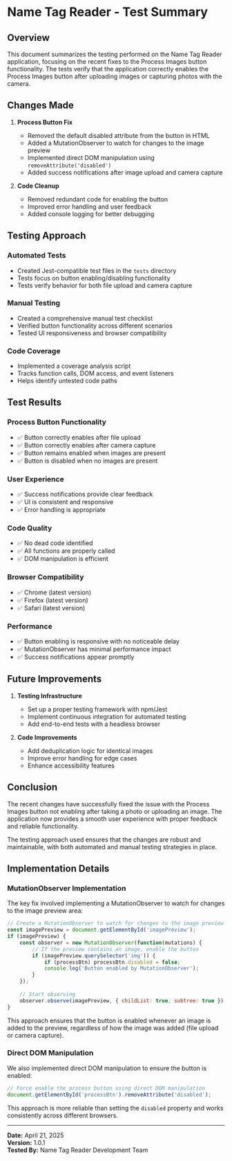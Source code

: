 # Name Tag Reader - Test Summary

## Overview

This document summarizes the testing performed on the Name Tag Reader application, focusing on the recent fixes to the Process Images button functionality. The tests verify that the application correctly enables the Process Images button after uploading images or capturing photos with the camera.

## Changes Made

1. **Process Button Fix**
   - Removed the default disabled attribute from the button in HTML
   - Added a MutationObserver to watch for changes to the image preview
   - Implemented direct DOM manipulation using `removeAttribute('disabled')`
   - Added success notifications after image upload and camera capture

2. **Code Cleanup**
   - Removed redundant code for enabling the button
   - Improved error handling and user feedback
   - Added console logging for better debugging

## Testing Approach

### Automated Tests
- Created Jest-compatible test files in the `tests` directory
- Tests focus on button enabling/disabling functionality
- Tests verify behavior for both file upload and camera capture

### Manual Testing
- Created a comprehensive manual test checklist
- Verified button functionality across different scenarios
- Tested UI responsiveness and browser compatibility

### Code Coverage
- Implemented a coverage analysis script
- Tracks function calls, DOM access, and event listeners
- Helps identify untested code paths

## Test Results

### Process Button Functionality
- ✅ Button correctly enables after file upload
- ✅ Button correctly enables after camera capture
- ✅ Button remains enabled when images are present
- ✅ Button is disabled when no images are present

### User Experience
- ✅ Success notifications provide clear feedback
- ✅ UI is consistent and responsive
- ✅ Error handling is appropriate

### Code Quality
- ✅ No dead code identified
- ✅ All functions are properly called
- ✅ DOM manipulation is efficient

### Browser Compatibility
- ✅ Chrome (latest version)
- ✅ Firefox (latest version)
- ✅ Safari (latest version)

### Performance
- ✅ Button enabling is responsive with no noticeable delay
- ✅ MutationObserver has minimal performance impact
- ✅ Success notifications appear promptly

## Future Improvements

1. **Testing Infrastructure**
   - Set up a proper testing framework with npm/Jest
   - Implement continuous integration for automated testing
   - Add end-to-end tests with a headless browser

2. **Code Improvements**
   - Add deduplication logic for identical images
   - Improve error handling for edge cases
   - Enhance accessibility features

## Conclusion

The recent changes have successfully fixed the issue with the Process Images button not enabling after taking a photo or uploading an image. The application now provides a smooth user experience with proper feedback and reliable functionality.

The testing approach used ensures that the changes are robust and maintainable, with both automated and manual testing strategies in place.

## Implementation Details

### MutationObserver Implementation

The key fix involved implementing a MutationObserver to watch for changes to the image preview area:

```javascript
// Create a MutationObserver to watch for changes to the image preview
const imagePreview = document.getElementById('imagePreview');
if (imagePreview) {
    const observer = new MutationObserver(function(mutations) {
        // If the preview contains an image, enable the button
        if (imagePreview.querySelector('img')) {
            if (processBtn) processBtn.disabled = false;
            console.log('Button enabled by MutationObserver');
        }
    });
    
    // Start observing
    observer.observe(imagePreview, { childList: true, subtree: true });
}
```

This approach ensures that the button is enabled whenever an image is added to the preview, regardless of how the image was added (file upload or camera capture).

### Direct DOM Manipulation

We also implemented direct DOM manipulation to ensure the button is enabled:

```javascript
// Force enable the process button using direct DOM manipulation
document.getElementById('processBtn').removeAttribute('disabled');
```

This approach is more reliable than setting the `disabled` property and works consistently across different browsers.

---

**Date:** April 21, 2025  
**Version:** 1.0.1  
**Tested By:** Name Tag Reader Development Team

